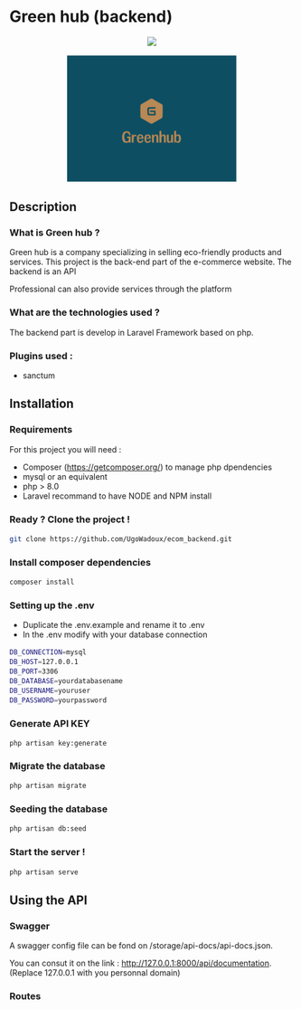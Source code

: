 # Green hub (backend)
<p align="center">
  <img src="https://img.shields.io/badge/Laravel-FF2D20?style=for-the-badge&logo=laravel&logoColor=white" >
</p>


<p align="center">
  <img src="https://raw.githubusercontent.com/UgoWadoux/ecom_front/main/src/assets/images/Greeen-Hub-restyle-1.webp"  width="300">  
</p>

## Description

### What is Green hub   ?

Green hub is a company specializing in selling eco-friendly products and services. This project is the back-end part of the e-commerce website.
The backend is an API 

Professional can also provide services through the platform


### What are the technologies used ?

The backend part is develop in Laravel Framework based on php.

### Plugins used :

- sanctum

  
## Installation
### Requirements
For this project you will need :
- Composer (https://getcomposer.org/) to manage php dpendencies
- mysql or an equivalent
- php > 8.0
- Laravel recommand to have NODE and NPM install

### Ready ? Clone the project !
```sh
git clone https://github.com/UgoWadoux/ecom_backend.git
```
### Install composer dependencies
```sh
composer install
```
### Setting up the .env

- Duplicate the .env.example and rename it to .env
- In the .env modify with your database connection
```sh
DB_CONNECTION=mysql
DB_HOST=127.0.0.1
DB_PORT=3306
DB_DATABASE=yourdatabasename
DB_USERNAME=youruser
DB_PASSWORD=yourpassword
```
### Generate API KEY
```shell
php artisan key:generate
```
### Migrate the database 
```sh
php artisan migrate
```
### Seeding the database
```sh
php artisan db:seed
```
### Start the server !

```sh
php artisan serve
```
## Using the API
### Swagger
A swagger config file can be fond on /storage/api-docs/api-docs.json.

You can consut it on the link : http://127.0.0.1:8000/api/documentation. (Replace  127.0.0.1 with you personnal domain)
### Routes

